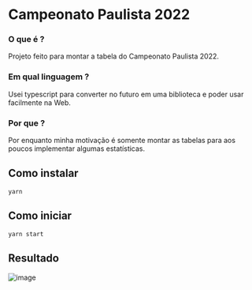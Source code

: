 # Campeonato Paulista 2022

### O que é ?
Projeto feito para montar a tabela do Campeonato Paulista 2022.

### Em qual linguagem ?
Usei typescript para converter no futuro em uma biblioteca e poder usar facilmente na Web.

### Por que ?
Por enquanto minha motivação é somente montar as tabelas para aos poucos implementar algumas estatísticas.

## Como instalar

```
yarn
```

## Como iniciar

```
yarn start
```

## Resultado

![image](https://user-images.githubusercontent.com/32399548/156264888-ad0a9bde-d68a-4d44-98bf-746de5bd7518.png)
